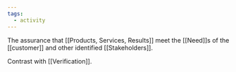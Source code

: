 ```yaml
---
tags:
  - activity
---
```

The assurance that [[Products, Services, Results]] meet the [[Need]]s of the [[customer]] and other identified [[Stakeholders]].

Contrast with [[Verification]].